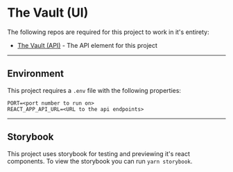 # The Vault (UI)

The following repos are required for this project to work in it's entirety:

-   [The Vault (API)](https://github.com/Xmerr/vault-api) - The API element for this project

---

## Environment

This project requires a `.env` file with the following properties:

```
PORT=<port number to run on>
REACT_APP_API_URL=<URL to the api endpoints>
```

---

## Storybook

This project uses storybook for testing and previewing it's react components. To view the storybook you can run `yarn storybook`.
